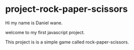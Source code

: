 # project-rock-paper-scissors

Hi my name is Daniel wane.

welcome to my first javascript project.

This project is is a simple game called rock-paper-scissors.